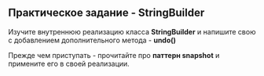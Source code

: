 ## Практическое задание - StringBuilder ##
Изучите внутреннюю реализацию класса **StringBuilder** и напишите свою с добавлением дополнительного метода - **undo()**

Прежде чем приступать - прочитайте про **паттерн snapshot** и примените его в своей реализации.
